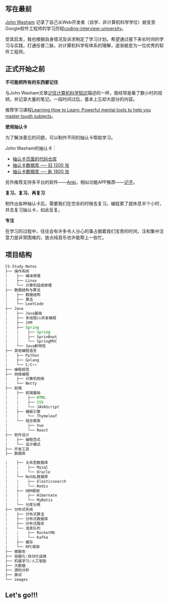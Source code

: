 ## 写在最前 

[John Washam](https://startupnextdoor.com/author/john/) 记录了自己从Web开发者（自学、非计算机科学学位）蜕变至 Google软件工程师的学习历程[coding-interview-university](https://github.com/jwasham/coding-interview-university)。

受其启发，我也根据自身情况及诉求制定了学习计划。希望通过接下来长时间的学习与实践，打通任督二脉，对计算机科学有体系的理解，逐渐蜕变为一位优秀的软件工程师。

## 正式开始之前

**不可能把所有的东西都记住**

与John Washam文章[记住计算机科学知识](https://startupnextdoor.com/retaining-computer-science-knowledge/)描述的一样，我经常是看了数小时的视频，并记录大量的笔记。一段时间过后，基本上忘却大部分的内容。

推荐学习课程[Learning How to Learn: Powerful mental tools to help you master tough subjects](https://www.coursera.org/learn/learning-how-to-learn)。

**使用抽认卡**

为了解决善忘的问题，可以制作不同的抽认卡帮助学习。

John Washam的抽认卡：

- [抽认卡页面的代码仓库](https://github.com/jwasham/computer-science-flash-cards)
- [抽认卡数据库 ── 旧 1200 张](https://github.com/jwasham/computer-science-flash-cards/blob/master/cards-jwasham.db)
- [抽认卡数据库 ── 新 1800 张](https://github.com/jwasham/computer-science-flash-cards/blob/master/cards-jwasham-extreme.db)

另外推荐支持多平台的软件——[Anki](http://ankisrs.net/)，相似功能APP推荐——[记乎](http://www.geefoo.cn/)。

**复习、复习、再复习**

制作出各种抽认卡后，需要我们在空余的时候去复习。编程累了就休息半个小时，并去复习抽认卡，如此反复。

**专注**

在学习的过程中，往往会有许多令人分心的事占据着我们宝贵的时间，注和集中注意力是非常困难的，放点纯音乐也许能帮上一些忙。

## 项目结构

```java
CS-Study-Notes
├── 操作系统
|    ├── 编译原理    
|    ├── Linux
|    └── 计算机组成原理
├── 数据结构与算法
|    ├── 数据结构
|    ├── 算法
|    └── LeetCode
├── Java
|    ├── Java基础
|    ├── 多线程&&并发编程
|    ├── JVM
|    ├── Spring
|    |    ├── Spring
|    |    ├── SprinBoot
|    |    └── SpringMVC
|    └── Java新特性
├── 其他编程语言
|    ├── Python
|    ├── Golang
|    └── C/C++
├── 编程规范
├── 网络编程
|    ├── 计算机网络
|    └── Netty
├── 前端
|    ├── 前端基础
|    |    ├── HTML
|    |    ├── CSS
|    |    └── JAVAScript
|    ├── 模板引擎
|    |    └── Thymeleaf
|    └── 组合框架
|    	  ├── Vue
|    	  └── React
├── 软件设计
|    ├── 编程范式
|    └── 设计模式
├── 开发工具
├── 数据库

|    ├── 关系型数据库
|    |    ├── Mysql
|    |    └── Oracle
|    └── NoSQL数据库
|    |    ├── Elasticsearch
|    |    └── Redis
|    ├── ORM框架
|    |    ├── Hibernate
|    |    └── MyBatis
|    └── 分库分表
├── 分布式系统
|    ├── 分布式算法
|    ├── 分布式数据库
|    ├── 分布式服务   
|    └── 消息队列
|    |    ├── RocketMQ 
|    |    └── Kafka
|    ├── 缓存
|    └── RPC框架 
├── 微服务
├── 容器化/自动化运维
├── 机器学习/人工智能
├── 大数据
├── 源码分析
├── 面试
└── images
```

## Let's go!!!